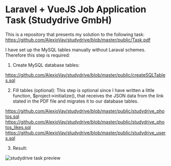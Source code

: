 # Laravel + VueJS Job Application Task (Studydrive GmbH)

This is a repository that presents my solution to the following task:
https://github.com/AlexioVay/studydrive/blob/master/public/Task.pdf

I have set up the MySQL tables manually without Laraval schemes. Therefore this step is required:

1. Create MySQL database tables:

https://github.com/AlexioVay/studydrive/blob/master/public/createSQLTables.sql

2. Fill tables (optional):
This step is optional since I have written a little function, $project->initialize(), that receives the JSON data from the link stated in the PDF file and migrates it to our database tables.

https://github.com/AlexioVay/studydrive/blob/master/public/studydrive_photos.sql
https://github.com/AlexioVay/studydrive/blob/master/public/studydrive_photos_likes.sql
https://github.com/AlexioVay/studydrive/blob/master/public/studydrive_users.sql

3. Result:

![studydrive task preview](https://github.com/AlexioVay/studydrive/blob/master/public/studydrive.gif)
